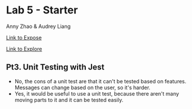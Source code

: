 # Lab 5 - Starter 
Anny Zhao & Audrey Liang

[Link to Expose](https://oodball.github.io/Lab5_Starter/expose.html)

[Link to Explore](https://oodball.github.io/Lab5_Starter/explore.html)


## Pt3. Unit Testing with Jest
- No, the cons of a unit test are that it can't be tested based on features. Messages can change based on the user, so it's harder. 
- Yes, it would be useful to use a unit test, because there aren't many moving parts to it and it can be tested easily. 